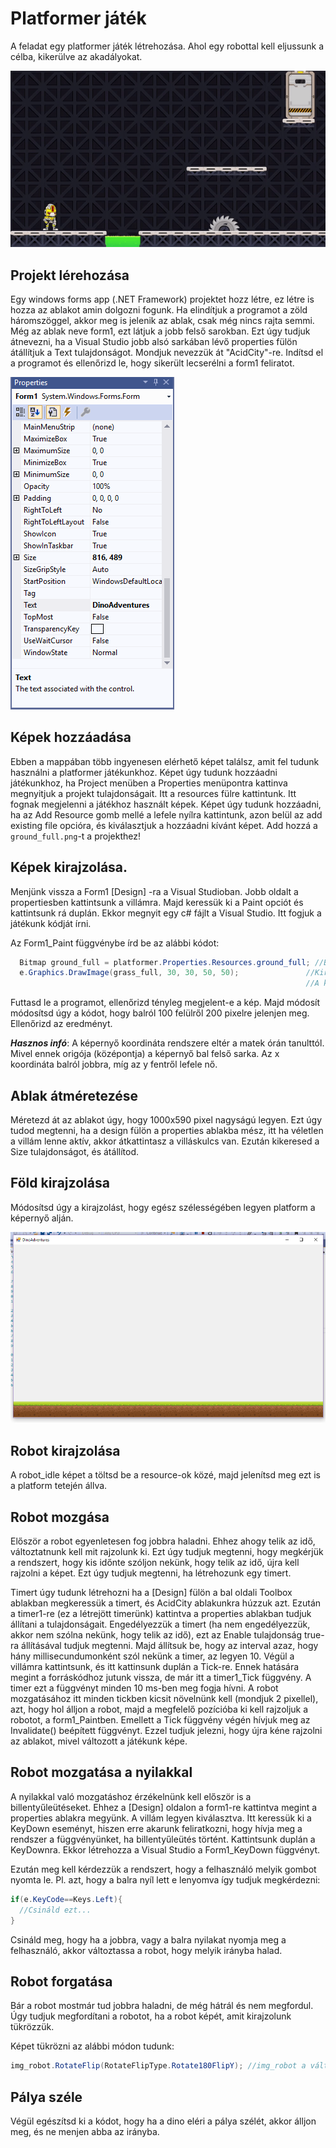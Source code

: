 # Platformer játék

A feladat egy platformer játék létrehozása. Ahol egy robottal kell eljussunk a célba, kikerülve az akadályokat.

![preview](preview.gif)

## Projekt lérehozása

Egy windows forms app (.NET Framework) projektet hozz létre, ez létre is hozza az ablakot amin dolgozni fogunk.
Ha elindítjuk a programot a zöld háromszöggel, akkor meg is jelenik az ablak, csak még nincs rajta semmi.
Még az ablak neve form1, ezt látjuk a jobb felső sarokban. Ezt úgy tudjuk átnevezni, ha a Visual Studio jobb alsó sarkában lévő properties fülön átállítjuk a Text tulajdonságot.
Mondjuk nevezzük át "AcidCity"-re. Indítsd el a programot és ellenőrizd le, hogy sikerült lecserélni a form1 feliratot.

![properites_ablak](platformer_1.PNG)

## Képek hozzáadása

Ebben a mappában több ingyenesen elérhető képet találsz, amit fel tudunk használni a platformer játékunkhoz. Képet úgy tudunk hozzáadni játékunkhoz, ha Project menüben a Properties 
menüpontra kattinva megnyitjuk a projekt tulajdonságait. Itt a resources fülre kattintunk.
Itt fognak megjelenni a játékhoz használt képek. Képet úgy tudunk hozzáadni, ha az Add Resource gomb mellé a lefele nyílra kattintunk, azon belül az add existing file opcióra, és kiválasztjuk a hozzáadni kívánt képet.
Add hozzá a `ground_full.png`-t a projekthez!

## Képek kirajzolása.

Menjünk vissza a Form1 [Design] -ra a Visual Studioban. Jobb oldalt a propertiesben kattintsunk a villámra. Majd keressük ki a Paint opciót és kattintsunk rá duplán. Ekkor megnyit egy c# fájlt
a Visual Studio. Itt fogjuk a játékunk kódját írni.

Az Form1_Paint függvénybe írd be az alábbi kódot:

```cs
  Bitmap ground_full = platformer.Properties.Resources.ground_full; //Beolvassuk a Resource-ba betett képünket a grass_full változóba
  e.Graphics.DrawImage(grass_full, 30, 30, 50, 50);               //Kirajzoljuk a képet a balról 30 és felülről 30 pixelre.
                                                                  //A képet kirajzolás előtt 50x50 pixelre méretezzük át.
```
Futtasd le a programot, ellenőrizd tényleg megjelent-e a kép. Majd módosít módosítsd úgy a kódot, hogy balról 100 felülről 200 pixelre jelenjen meg. Ellenőrizd az eredményt.

___Hasznos infó___: A képernyő koordináta rendszere eltér a matek órán tanulttól. Mivel ennek origója (középontja) a képernyő bal felső sarka. Az x koordináta balról jobbra, míg az y fentről lefele nő.

## Ablak átméretezése

Méretezd át az ablakot úgy, hogy 1000x590 pixel nagyságú legyen.
Ezt úgy tudod megtenni, ha a design fülön a properties ablakba mész, itt ha véletlen a villám lenne aktív, akkor átkattintasz a villáskulcs van. Ezután kikeresed a Size tulajdonságot, és átállítod.

## Föld kirajzolása

Módosítsd úgy a kirajzolást, hogy egész szélességében legyen platform a képernyő alján.

![föld_kirajzolása](platformer_2.PNG)

## Robot kirajzolása

A robot_idle képet a töltsd be a resource-ok közé, majd jelenítsd meg ezt is a platform tetején állva.

## Robot mozgása

Először a robot egyenletesen fog jobbra haladni. Ehhez ahogy telik az idő, változtatnunk kell mit rajzolunk ki. Ezt úgy tudjuk megtenni, hogy megkérjük a rendszert, hogy kis időnte szóljon nekünk,
hogy telik az idő, újra kell rajzolni a képet. Ezt úgy tudjuk megtenni, ha létrehozunk egy timert.

Timert úgy tudunk létrehozni ha a [Design] fülön a bal oldali Toolbox ablakban megkeressük a timert, és AcidCity ablakunkra húzzuk azt. Ezután a timer1-re (ez a létrejött timerünk)
kattintva a properties ablakban tudjuk állítani a tulajdonságait. Engedélyezzük a timert (ha nem engedélyezzük, akkor nem szólna nekünk, hogy telik az idő), ezt az Enable tulajdonság true-ra állításával tudjuk megtenni.
Majd állítsuk be, hogy az interval azaz, hogy hány millisecundumonként szól nekünk a timer, az legyen 10. Végül a villámra kattintsunk, és itt kattinsunk duplán a Tick-re.
Ennek hatására megint a forráskódhoz jutunk vissza, de már itt a timer1_Tick függvény. A timer ezt a függvényt minden 10 ms-ben meg fogja hívni.
A robot mozgatásához itt minden tickben kicsit növelnünk kell (mondjuk 2 pixellel), azt, hogy hol álljon a robot, majd a megfelelő pozícióba ki kell rajzoljuk a robotot, a form1_Paintben.
Emellett a Tick függvény végén hívjuk meg az Invalidate() beépített függvényt. Ezzel tudjuk jelezni, hogy újra kéne rajzolni az ablakot, mivel változott a játékunk képe.

## Robot mozgatása a nyilakkal

A nyilakkal való mozgatáshoz érzékelnünk kell először is a billentyűleütéseket. Ehhez a [Design] oldalon a form1-re kattintva megint a properties ablakra megyünk. A villám legyen kiválasztva.
Itt keressük ki a KeyDown eseményt, hiszen erre akarunk feliratkozni, hogy hívja meg a rendszer a függvényünket, ha billentyűleütés történt. Kattintsunk duplán a KeyDownra. Ekkor létrehozza a Visual Studio a Form1_KeyDown függvényt.

Ezután meg kell kérdezzük a rendszert, hogy a felhasználó melyik gombot nyomta le. Pl. azt, hogy a balra nyíl lett e lenyomva így tudjuk megkérdezni:
```cs
if(e.KeyCode==Keys.Left){
  //Csináld ezt...
}
```

Csináld meg, hogy ha a jobbra, vagy a balra nyilakat nyomja meg a felhasználó, akkor változtassa a robot, hogy melyik irányba halad.

## Robot forgatása

Bár a robot mostmár tud jobbra haladni, de még hátrál és nem megfordul. Úgy tudjuk megfordítani a robotot, ha a robot képét, amit kirajzolunk tükrözzük.

Képet tükrözni az alábbi módon tudunk:

```cs
img_robot.RotateFlip(RotateFlipType.Rotate180FlipY); //img_robot a változó, amibe a robot képét betöltöttük
```

## Pálya széle

Végül egészítsd ki a kódot, hogy ha a dino eléri a pálya szélét, akkor álljon meg, és ne menjen abba az irányba.
